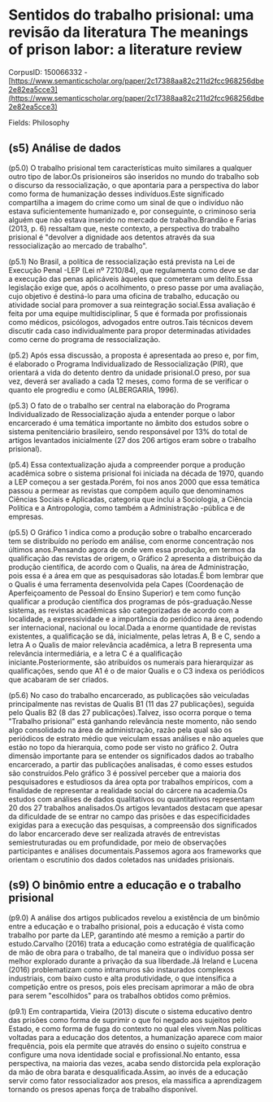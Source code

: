 # Sentidos do trabalho prisional: uma revisão da literatura The meanings of prison labor: a literature review

CorpusID: 150066332 - [https://www.semanticscholar.org/paper/2c17388aa82c211d2fcc968256dbe2e82ea5cce3](https://www.semanticscholar.org/paper/2c17388aa82c211d2fcc968256dbe2e82ea5cce3)

Fields: Philosophy

## (s5) Análise de dados
(p5.0) O trabalho prisional tem características muito similares a qualquer outro tipo de labor.Os prisioneiros são inseridos no mundo do trabalho sob o discurso da ressocialização, o que apontaria para a perspectiva do labor como forma de humanização desses indivíduos.Este significado compartilha a imagem do crime como um sinal de que o indivíduo não estava suficientemente humanizado e, por conseguinte, o criminoso seria alguém que não estava inserido no mercado de trabalho.Brandão e Farias (2013, p. 6) ressaltam que, neste contexto, a perspectiva do trabalho prisional é "devolver a dignidade aos detentos através da sua ressocialização ao mercado de trabalho".

(p5.1) No Brasil, a política de ressocialização está prevista na Lei de Execução Penal -LEP (Lei nº 7210/84), que regulamenta como deve se dar a execução das penas aplicáveis àqueles que cometeram um delito.Essa legislação exige que, após o acolhimento, o preso passe por uma avaliação, cujo objetivo é destiná-lo para uma oficina de trabalho, educação ou atividade social para promover a sua reintegração social.Essa avaliação é feita por uma equipe multidisciplinar, 5 que é formada por profissionais como médicos, psicólogos, advogados entre outros.Tais técnicos devem discutir cada caso individualmente para propor determinadas atividades como cerne do programa de ressocialização.

(p5.2) Após essa discussão, a proposta é apresentada ao preso e, por fim, é elaborado o Programa Individualizado de Ressocialização (PIR), que orientará a vida do detento dentro da unidade prisional.O preso, por sua vez, deverá ser avaliado a cada 12 meses, como forma de se verificar o quanto ele progrediu e como (ALBERGARIA, 1996).

(p5.3) O fato de o trabalho ser central na elaboração do Programa Individualizado de Ressocialização ajuda a entender porque o labor encarcerado é uma temática importante no âmbito dos estudos sobre o sistema penitenciário brasileiro, sendo responsável por 13% do total de artigos levantados inicialmente (27 dos 206 artigos eram sobre o trabalho prisional).

(p5.4) Essa contextualização ajuda a compreender porque a produção acadêmica sobre o sistema prisional foi iniciada na década de 1970, quando a LEP começou a ser gestada.Porém, foi nos anos 2000 que essa temática passou a permear as revistas que compõem aquilo que denominamos Ciências Sociais e Aplicadas, categoria que inclui a Sociologia, a Ciência Política e a Antropologia, como também a Administração -pública e de empresas.

(p5.5) O Gráfico 1 indica como a produção sobre o trabalho encarcerado tem se distribuído no período em análise, com enorme concentração nos últimos anos.Pensando agora de onde vem essa produção, em termos da qualificação das revistas de origem, o Gráfico 2 apresenta a distribuição da produção científica, de acordo com o Qualis, na área de Administração, pois essa é a área em que as pesquisadoras são lotadas.É bom lembrar que o Qualis é uma ferramenta desenvolvida pela Capes (Coordenação de Aperfeiçoamento de Pessoal do Ensino Superior) e tem como função qualificar a produção científica dos programas de pós-graduação.Nesse sistema, as revistas acadêmicas são categorizadas de acordo com a localidade, a expressividade e a importância do periódico na área, podendo ser internacional, nacional ou local.Dada a enorme quantidade de revistas existentes, a qualificação se dá, inicialmente, pelas letras A, B e C, sendo a letra A o Qualis de maior relevância acadêmica, a letra B representa uma relevância intermediária, e a letra C é a qualificação iniciante.Posteriormente, são atribuídos os numerais para hierarquizar as qualificações, sendo que A1 é o de maior Qualis e o C3 indexa os periódicos que acabaram de ser criados.

(p5.6) No caso do trabalho encarcerado, as publicações são veiculadas principalmente nas revistas de Qualis B1 (11 das 27 publicações), seguida pelo Qualis B2 (8 das 27 publicações).Talvez, isso ocorra porque o tema "Trabalho prisional" está ganhando relevância neste momento, não sendo algo consolidado na área de administração, razão pela qual são os periódicos de estrato médio que veiculam essas análises e não aqueles que estão no topo da hierarquia, como pode ser visto no gráfico 2. Outra dimensão importante para se entender os significados dados ao trabalho encarcerado, a partir das publicações analisadas, é como esses estudos são construídos.Pelo gráfico 3 é possível perceber que a maioria dos pesquisadores e estudiosos da área opta por trabalhos empíricos, com a finalidade de representar a realidade social do cárcere na academia.Os estudos com análises de dados qualitativos ou quantitativos representam 20 dos 27 trabalhos analisados.Os artigos levantados destacam que apesar da dificuldade de se entrar no campo das prisões e das especificidades exigidas para a execução das pesquisas, a compreensão dos significados do labor encarcerado deve ser realizada através de entrevistas semiestruturadas ou em profundidade, por meio de observações participantes e análises documentais.Passemos agora aos frameworks que orientam o escrutínio dos dados coletados nas unidades prisionais.
## (s9) O binômio entre a educação e o trabalho prisional
(p9.0) A análise dos artigos publicados revelou a existência de um binômio entre a educação e o trabalho prisional, pois a educação é vista como trabalho por parte da LEP, garantindo até mesmo a remição a partir do estudo.Carvalho (2016) trata a educação como estratégia de qualificação de mão de obra para o trabalho, de tal maneira que o indivíduo possa ser melhor explorado durante a privação da sua liberdade.Já Ireland e Lucena (2016) problematizam como intramuros são instaurados complexos industriais, com baixo custo e alta produtividade, o que intensifica a competição entre os presos, pois eles precisam aprimorar a mão de obra para serem "escolhidos" para os trabalhos obtidos como prêmios.

(p9.1) Em contrapartida, Vieira (2013) discute o sistema educativo dentro das prisões como forma de suprimir o que foi negado aos sujeitos pelo Estado, e como forma de fuga do contexto no qual eles vivem.Nas políticas voltadas para a educação dos detentos, a humanização aparece com maior frequência, pois ela permite que através do ensino o sujeito construa e configure uma nova identidade social e profissional.No entanto, essa perspectiva, na maioria das vezes, acaba sendo distorcida pela exploração da mão de obra barata e desqualificada.Assim, ao invés de a educação servir como fator ressocializador aos presos, ela massifica a aprendizagem tornando os presos apenas força de trabalho disponível.
